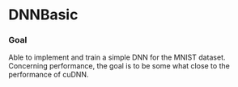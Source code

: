 # DNNBasic
  
  ### Goal
  
  Able to implement and train a simple DNN for the MNIST dataset. 
  Concerning performance, the goal is to be some what close to the performance of cuDNN.

